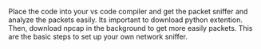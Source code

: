 Place the code into your vs code compiler and get the packet sniffer and analyze the packets easily.
Its important to download python extention.
Then, download npcap in the background to get more easily packets.
This are the basic steps to set up your own network sniffer. 
